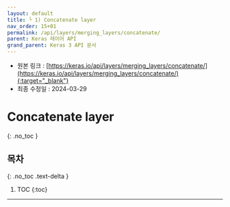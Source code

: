```yaml
---
layout: default
title: └ 1) Concatenate layer
nav_order: 15+01
permalink: /api/layers/merging_layers/concatenate/
parent: Keras 레이어 API
grand_parent: Keras 3 API 문서
---
```


* 원본 링크 : [https://keras.io/api/layers/merging_layers/concatenate/](https://keras.io/api/layers/merging_layers/concatenate/){:target="_blank"}
* 최종 수정일 : 2024-03-29

# Concatenate layer
{: .no_toc }

## 목차
{: .no_toc .text-delta }

1. TOC
{:toc}

---
